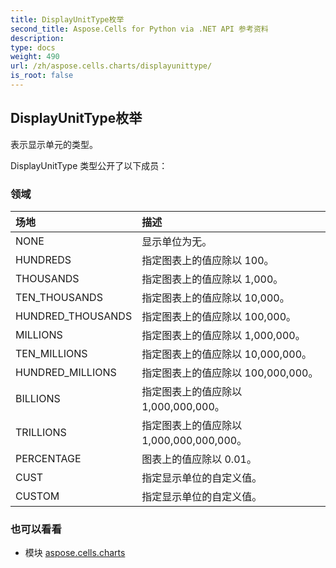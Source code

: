 ```yaml
---
title: DisplayUnitType枚举
second_title: Aspose.Cells for Python via .NET API 参考资料
description:
type: docs
weight: 490
url: /zh/aspose.cells.charts/displayunittype/
is_root: false
---
```

## DisplayUnitType枚举
表示显示单元的类型。



DisplayUnitType 类型公开了以下成员：

### 领域
|场地|描述|
| :- | :- |
| NONE |显示单位为无。|
| HUNDREDS |指定图表上的值应除以 100。|
| THOUSANDS |指定图表上的值应除以 1,000。|
| TEN_THOUSANDS |指定图表上的值应除以 10,000。|
| HUNDRED_THOUSANDS |指定图表上的值应除以 100,000。|
| MILLIONS |指定图表上的值应除以 1,000,000。|
| TEN_MILLIONS |指定图表上的值应除以 10,000,000。|
| HUNDRED_MILLIONS |指定图表上的值应除以 100,000,000。|
| BILLIONS |指定图表上的值应除以 1,000,000,000。|
| TRILLIONS |指定图表上的值应除以 1,000,000,000,000。|
| PERCENTAGE |图表上的值应除以 0.01。|
| CUST |指定显示单位的自定义值。|
| CUSTOM |指定显示单位的自定义值。|



### 也可以看看
* 模块 [aspose.cells.charts](..)
